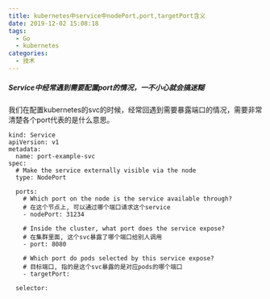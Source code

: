 ```yaml
---
title: kubernetes中service中nodePort,port,targetPort含义
date: 2019-12-02 15:08:18
tags:
  - Go 
  - kubernetes 
categories:
  - 技术
---
```


##### Service中经常遇到需要配置port的情况，一不小心就会搞迷糊 
我们在配置kubernetes的svc的时候，经常回遇到需要暴露端口的情况，需要非常清楚各个port代表的是什么意思。
<!--more-->

```
kind: Service
apiVersion: v1
metadata:
  name: port-example-svc
spec:
  # Make the service externally visible via the node
  type: NodePort 

  ports:
    # Which port on the node is the service available through?
    # 在这个节点上, 可以通过哪个端口请求这个service
    - nodePort: 31234

    # Inside the cluster, what port does the service expose?
    # 在集群里面, 这个svc暴露了哪个端口给别人调用
    - port: 8080

    # Which port do pods selected by this service expose?
    # 目标端口, 指的是这个svc暴露的是对应pods的哪个端口
    - targetPort: 

  selector:
```
